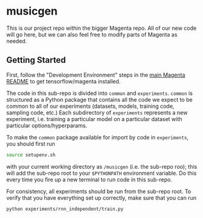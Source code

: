 # musicgen

This is our project repo within the bigger Magenta repo. All of our new code will go here, but we can also feel free to modify parts of Magenta as needed.

## Getting Started

First, follow the "Development Environment" steps in the [main Magenta README](../README.md) to get tensorflow/magenta installed.

The code in this sub-repo is divided into `common` and `experiments`.
`common` is structured as a Python package that contains all the code we expect to be common to all of our experiments (datasets, models, training code, sampling code, etc.)
Each subdirectory of `experiments` represents a new experiment, i.e. training a particular model on a particular dataset with particular options/hyperparams.

To make the `common` package available for import by code in `experiments`, you should first run
```bash
source setupenv.sh
```
with your current working directory as `/musicgen` (i.e. the sub-repo roo); this will add the sub-repo root to your `$PYTHONPATH` environment variable.
Do this every time you fire up a new terminal to run code in this sub-repo.

For consistency, all experiments should be run from the sub-repo root. To verify that you have everything set up correctly, make sure that you can run
```bash
python experiments/rnn_independent/train.py
```
